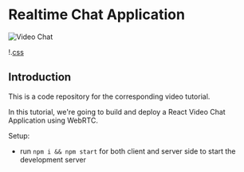 # Realtime Chat Application

![Video Chat](https://i.ibb.co/7WZRLD1/122.jpg)

!.[css](https://gist.github.com/adrianhajdin/600d9d89c7edbbb006626d6742ad64e0)
## Introduction
This is a code repository for the corresponding video tutorial. 

In this tutorial, we're going to build and deploy a React Video Chat Application using WebRTC.

Setup:
- run ```npm i && npm start``` for both client and server side to start the development server
